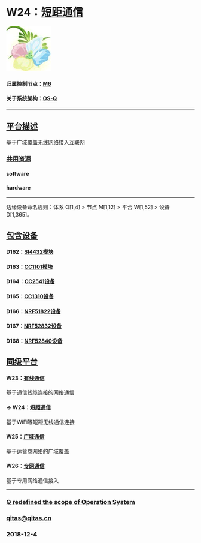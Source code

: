 ﻿# W24：[短距通信](https://github.com/OS-Q/W24)

[![sites](OS-Q/OS-Q.png)](http://www.OS-Q.com)

#### 归属控制节点：[M6](https://github.com/OS-Q/M6)

#### 关于系统架构：[OS-Q](https://github.com/OS-Q/OS-Q)

---

## [平台描述](https://github.com/OS-Q/W24/wiki) 

基于广域覆盖无线网络接入互联网

### [共用资源](https://github.com/OS-Q/W24/wiki/) 

#### software


#### hardware


---

边缘设备命名规则：体系 Q[1,4] > 节点 M[1,12] > 平台 W[1,52] > 设备 D[1,365]。

## [包含设备](https://github.com/OS-Q/M6/wiki/) 

#### D162：[SI4432模块](https://github.com/OS-Q/D162)



#### D163：[CC1101模块](https://github.com/OS-Q/D163)



#### D164：[CC2541设备](https://github.com/OS-Q/D164)



#### D165：[CC1310设备](https://github.com/OS-Q/D165)



#### D166：[NRF51822设备](https://github.com/OS-Q/D166)



#### D167：[NRF52832设备](https://github.com/OS-Q/D167)



#### D168：[NRF52840设备](https://github.com/OS-Q/D168)



## [同级平台](https://github.com/OS-Q/W25/wiki/index)

#### W23：[有线通信](https://github.com/OS-Q/W23)

基于通信线缆连接的网络通信

#### -> W24：[短距通信](https://github.com/OS-Q/W24)

基于WiFi等短距无线通信连接

#### W25：[广域通信](https://github.com/OS-Q/W25)

基于运营商网络的广域覆盖

#### W26：[专网通信](https://github.com/OS-Q/W26)

基于专用网络通信接入


---

###  [Q redefined the scope of Operation System](http://www.OS-Q.com)
###  qitas@qitas.cn
###  2018-12-4

